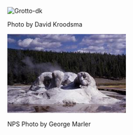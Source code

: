 ![Grotto-dk](../images/Grotto-dk.JPEG)

 Photo by David Kroodsma

![Grotto Geyser](../images/GrottoGeyser.jpg)

NPS Photo by George Marler
